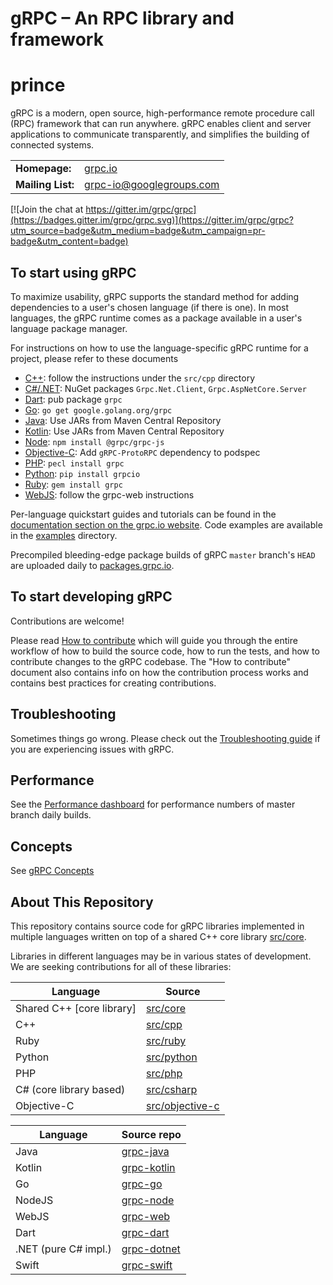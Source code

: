 # gRPC – An RPC library and framework

# prince 

gRPC is a modern, open source, high-performance remote procedure call (RPC)
framework that can run anywhere. gRPC enables client and server applications to
communicate transparently, and simplifies the building of connected systems.

<table>
  <tr>
    <td><b>Homepage:</b></td>
    <td><a href="https://grpc.io/">grpc.io</a></td>
  </tr>
  <tr>
    <td><b>Mailing List:</b></td>
    <td><a href="https://groups.google.com/forum/#!forum/grpc-io">grpc-io@googlegroups.com</a></td>
  </tr>
</table>

[![Join the chat at https://gitter.im/grpc/grpc](https://badges.gitter.im/grpc/grpc.svg)](https://gitter.im/grpc/grpc?utm_source=badge&utm_medium=badge&utm_campaign=pr-badge&utm_content=badge)

## To start using gRPC

To maximize usability, gRPC supports the standard method for adding dependencies
to a user's chosen language (if there is one). In most languages, the gRPC
runtime comes as a package available in a user's language package manager.

For instructions on how to use the language-specific gRPC runtime for a project,
please refer to these documents

-   [C++](src/cpp): follow the instructions under the `src/cpp` directory
-   [C#/.NET](https://github.com/grpc/grpc-dotnet): NuGet packages
    `Grpc.Net.Client`, `Grpc.AspNetCore.Server`
-   [Dart](https://github.com/grpc/grpc-dart): pub package `grpc`
-   [Go](https://github.com/grpc/grpc-go): `go get google.golang.org/grpc`
-   [Java](https://github.com/grpc/grpc-java): Use JARs from Maven Central
    Repository
-   [Kotlin](https://github.com/grpc/grpc-kotlin): Use JARs from Maven Central
    Repository
-   [Node](https://github.com/grpc/grpc-node): `npm install @grpc/grpc-js`
-   [Objective-C](src/objective-c): Add `gRPC-ProtoRPC` dependency to podspec
-   [PHP](src/php): `pecl install grpc`
-   [Python](src/python/grpcio): `pip install grpcio`
-   [Ruby](src/ruby): `gem install grpc`
-   [WebJS](https://github.com/grpc/grpc-web): follow the grpc-web instructions

Per-language quickstart guides and tutorials can be found in the
[documentation section on the grpc.io website](https://grpc.io/docs/). Code
examples are available in the [examples](examples) directory.

Precompiled bleeding-edge package builds of gRPC `master` branch's `HEAD` are
uploaded daily to [packages.grpc.io](https://packages.grpc.io).

## To start developing gRPC

Contributions are welcome!

Please read [How to contribute](CONTRIBUTING.md) which will guide you through
the entire workflow of how to build the source code, how to run the tests, and
how to contribute changes to the gRPC codebase. The "How to contribute" document
also contains info on how the contribution process works and contains best
practices for creating contributions.

## Troubleshooting

Sometimes things go wrong. Please check out the
[Troubleshooting guide](TROUBLESHOOTING.md) if you are experiencing issues with
gRPC.

## Performance

See the [Performance dashboard](https://grafana-dot-grpc-testing.appspot.com/)
for performance numbers of master branch daily builds.

## Concepts

See [gRPC Concepts](CONCEPTS.md)

## About This Repository

This repository contains source code for gRPC libraries implemented in multiple
languages written on top of a shared C++ core library [src/core](src/core).

Libraries in different languages may be in various states of development. We are
seeking contributions for all of these libraries:

Language                  | Source
------------------------- | ----------------------------------
Shared C++ [core library] | [src/core](src/core)
C++                       | [src/cpp](src/cpp)
Ruby                      | [src/ruby](src/ruby)
Python                    | [src/python](src/python)
PHP                       | [src/php](src/php)
C# (core library based)   | [src/csharp](src/csharp)
Objective-C               | [src/objective-c](src/objective-c)

Language             | Source repo
-------------------- | --------------------------------------------------
Java                 | [grpc-java](https://github.com/grpc/grpc-java)
Kotlin               | [grpc-kotlin](https://github.com/grpc/grpc-kotlin)
Go                   | [grpc-go](https://github.com/grpc/grpc-go)
NodeJS               | [grpc-node](https://github.com/grpc/grpc-node)
WebJS                | [grpc-web](https://github.com/grpc/grpc-web)
Dart                 | [grpc-dart](https://github.com/grpc/grpc-dart)
.NET (pure C# impl.) | [grpc-dotnet](https://github.com/grpc/grpc-dotnet)
Swift                | [grpc-swift](https://github.com/grpc/grpc-swift)
